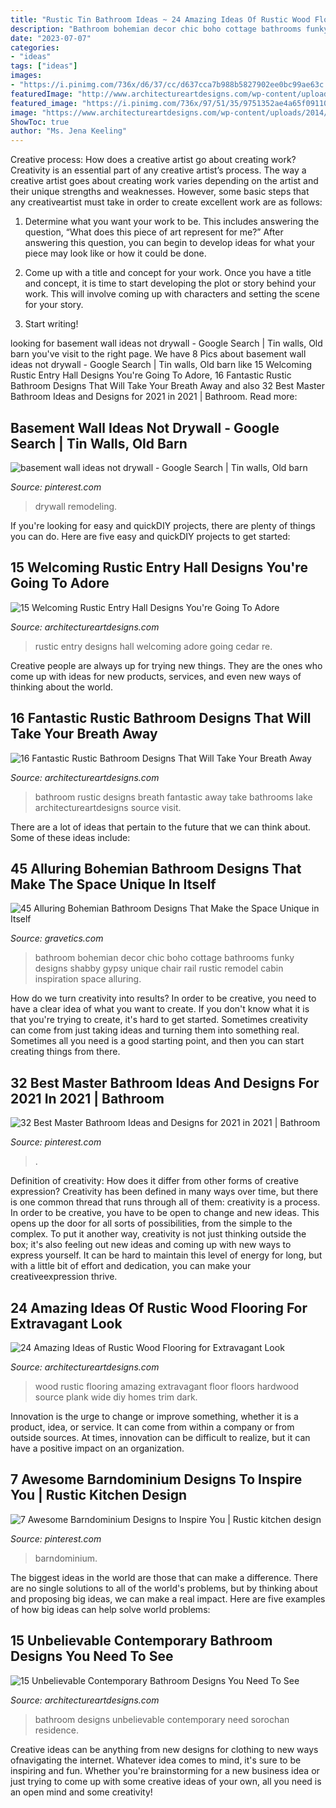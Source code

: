 ```yaml
---
title: "Rustic Tin Bathroom Ideas ~ 24 Amazing Ideas Of Rustic Wood Flooring For Extravagant Look"
description: "Bathroom bohemian decor chic boho cottage bathrooms funky designs shabby gypsy unique chair rail rustic remodel cabin inspiration space alluring"
date: "2023-07-07"
categories:
- "ideas"
tags: ["ideas"]
images:
- "https://i.pinimg.com/736x/d6/37/cc/d637cca7b988b5827902ee0bc99ae63c.jpg"
featuredImage: "http://www.architectureartdesigns.com/wp-content/uploads/2013/09/2316.jpg"
featured_image: "https://i.pinimg.com/736x/97/51/35/9751352ae4a65f09110f8623a7f5d2fb.jpg"
image: "https://www.architectureartdesigns.com/wp-content/uploads/2014/10/15-Unbelievable-Contemporary-Bathroom-Designs-You-Need-To-See-5-630x947.jpg"
ShowToc: true
author: "Ms. Jena Keeling"
---
```



Creative process: How does a creative artist go about creating work?
Creativity is an essential part of any creative artist’s process. The way a creative artist goes about creating work varies depending on the artist and their unique strengths and weaknesses. However, some basic steps that any creativeartist must take in order to create excellent work are as follows:
1. Determine what you want your work to be. This includes answering the question, “What does this piece of art represent for me?” After answering this question, you can begin to develop ideas for what your piece may look like or how it could be done.

2. Come up with a title and concept for your work. Once you have a title and concept, it is time to start developing the plot or story behind your work. This will involve coming up with characters and setting the scene for your story.

3. Start writing!

	

		
looking for basement wall ideas not drywall - Google Search | Tin walls, Old barn you've visit to the right page. We have 8 Pics about basement wall ideas not drywall - Google Search | Tin walls, Old barn like 15 Welcoming Rustic Entry Hall Designs You&#039;re Going To Adore, 16 Fantastic Rustic Bathroom Designs That Will Take Your Breath Away and also 32 Best Master Bathroom Ideas and Designs for 2021 in 2021 | Bathroom. Read more:
		
    
## Basement Wall Ideas Not Drywall - Google Search | Tin Walls, Old Barn

<img loading=lazy src="https://i.pinimg.com/736x/09/6f/df/096fdffe08cea3edaa853c6a1df80f75.jpg" onerror="this.onerror=null;this.src='https://tse3.mm.bing.net/th?id=OIP.hcGW6QNhiSp1CUZZLJkR6AHaJ3&amp;pid=15.1';" alt="basement wall ideas not drywall - Google Search | Tin walls, Old barn">

_Source: pinterest.com_

>drywall remodeling. 

	

If you're looking for easy and quickDIY projects, there are plenty of things you can do. Here are five easy and quickDIY projects to get started: 

    
## 15 Welcoming Rustic Entry Hall Designs You&#039;re Going To Adore

<img loading=lazy src="https://www.architectureartdesigns.com/wp-content/uploads/2016/10/15-Welcoming-Rustic-Entry-Hall-Designs-Youre-Going-To-Adore-7.jpg" onerror="this.onerror=null;this.src='https://tse4.mm.bing.net/th?id=OIP.FhjDUirnLa2SQJ4EDsNrFAHaLG&amp;pid=15.1';" alt="15 Welcoming Rustic Entry Hall Designs You&#039;re Going To Adore">

_Source: architectureartdesigns.com_

>rustic entry designs hall welcoming adore going cedar re. 

	

Creative people are always up for trying new things. They are the ones who come up with ideas for new products, services, and even new ways of thinking about the world.

    
## 16 Fantastic Rustic Bathroom Designs That Will Take Your Breath Away

<img loading=lazy src="https://www.architectureartdesigns.com/wp-content/uploads/2016/08/16-Fantastic-Rustic-Bathroom-Designs-That-Will-Take-Your-Breath-Away-9-630x970.jpg" onerror="this.onerror=null;this.src='https://tse3.mm.bing.net/th?id=OIP.6mrMUI28OR9jbHkeBkcYPgHaLZ&amp;pid=15.1';" alt="16 Fantastic Rustic Bathroom Designs That Will Take Your Breath Away">

_Source: architectureartdesigns.com_

>bathroom rustic designs breath fantastic away take bathrooms lake architectureartdesigns source visit. 

	

There are a lot of ideas that pertain to the future that we can think about. Some of these ideas include: 

    
## 45 Alluring Bohemian Bathroom Designs That Make The Space Unique In Itself

<img loading=lazy src="http://www.gravetics.com/wp-content/uploads/2017/08/Cabin-Bohemian-Bathroom-Decor.jpg" onerror="this.onerror=null;this.src='https://tse2.mm.bing.net/th?id=OIP.oQiME4kquP8bRuDWHcfEogHaKr&amp;pid=15.1';" alt="45 Alluring Bohemian Bathroom Designs That Make the Space Unique in Itself">

_Source: gravetics.com_

>bathroom bohemian decor chic boho cottage bathrooms funky designs shabby gypsy unique chair rail rustic remodel cabin inspiration space alluring. 

	

How do we turn creativity into results?
In order to be creative, you need to have a clear idea of what you want to create. If you don't know what it is that you're trying to create, it's hard to get started. Sometimes creativity can come from just taking ideas and turning them into something real. Sometimes all you need is a good starting point, and then you can start creating things from there.

    
## 32 Best Master Bathroom Ideas And Designs For 2021 In 2021 | Bathroom

<img loading=lazy src="https://i.pinimg.com/736x/d6/37/cc/d637cca7b988b5827902ee0bc99ae63c.jpg" onerror="this.onerror=null;this.src='https://tse1.mm.bing.net/th?id=OIP.ueNbWoDz1ONaLmj-GFsPfwHaKs&amp;pid=15.1';" alt="32 Best Master Bathroom Ideas and Designs for 2021 in 2021 | Bathroom">

_Source: pinterest.com_

>. 

	

Definition of creativity: How does it differ from other forms of creative expression?
Creativity has been defined in many ways over time, but there is one common thread that runs through all of them: creativity is a process. In order to be creative, you have to be open to change and new ideas. This opens up the door for all sorts of possibilities, from the simple to the complex.
To put it another way, creativity is not just thinking outside the box; it's also feeling out new ideas and coming up with new ways to express yourself. It can be hard to maintain this level of energy for long, but with a little bit of effort and dedication, you can make your creativeexpression thrive.

    
## 24 Amazing Ideas Of Rustic Wood Flooring For Extravagant Look

<img loading=lazy src="http://www.architectureartdesigns.com/wp-content/uploads/2013/09/2316.jpg" onerror="this.onerror=null;this.src='https://tse3.mm.bing.net/th?id=OIP.p9VZ7g8yxasNEFIDdHU1EAAAAA&amp;pid=15.1';" alt="24 Amazing Ideas of Rustic Wood Flooring for Extravagant Look">

_Source: architectureartdesigns.com_

>wood rustic flooring amazing extravagant floor floors hardwood source plank wide diy homes trim dark. 

	

Innovation is the urge to change or improve something, whether it is a product, idea, or service. It can come from within a company or from outside sources. At times, innovation can be difficult to realize, but it can have a positive impact on an organization.

    
## 7 Awesome Barndominium Designs To Inspire You | Rustic Kitchen Design

<img loading=lazy src="https://i.pinimg.com/736x/97/51/35/9751352ae4a65f09110f8623a7f5d2fb.jpg" onerror="this.onerror=null;this.src='https://tse4.mm.bing.net/th?id=OIP.PNH9Koz6QwZV_s3XQ-BfkAAAAA&amp;pid=15.1';" alt="7 Awesome Barndominium Designs to Inspire You | Rustic kitchen design">

_Source: pinterest.com_

>barndominium. 

	

The biggest ideas in the world are those that can make a difference. There are no single solutions to all of the world's problems, but by thinking about and proposing big ideas, we can make a real impact. Here are five examples of how big ideas can help solve world problems:

    
## 15 Unbelievable Contemporary Bathroom Designs You Need To See

<img loading=lazy src="https://www.architectureartdesigns.com/wp-content/uploads/2014/10/15-Unbelievable-Contemporary-Bathroom-Designs-You-Need-To-See-5-630x947.jpg" onerror="this.onerror=null;this.src='https://tse3.mm.bing.net/th?id=OIP.6MNt7VYvKyRfcpeK0QLPWQHaLI&amp;pid=15.1';" alt="15 Unbelievable Contemporary Bathroom Designs You Need To See">

_Source: architectureartdesigns.com_

>bathroom designs unbelievable contemporary need sorochan residence. 

	

Creative ideas can be anything from new designs for clothing to new ways ofnavigating the internet. Whatever idea comes to mind, it's sure to be inspiring and fun. Whether you're brainstorming for a new business idea or just trying to come up with some creative ideas of your own, all you need is an open mind and some creativity!

